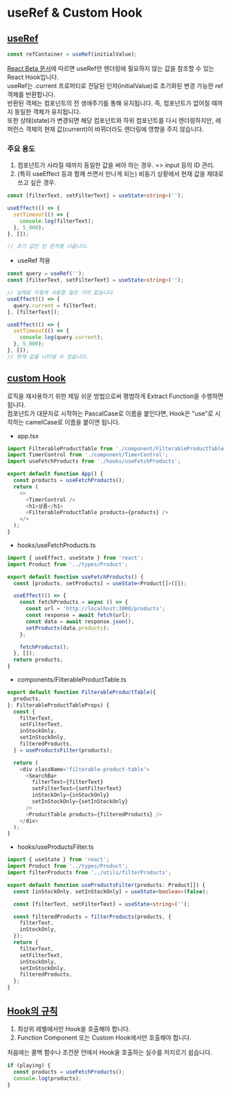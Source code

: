 # useRef & Custom Hook

## [useRef](https://ko.reactjs.org/docs/hooks-reference.html#useref)

```javascript
const refContainer = useRef(initialValue);
```

[React Beta 문서](https://react.dev/reference/react/useRef)에 따르면 useRef란 렌더링에 필요하지 않는 값을 참조할 수 있는 React Hook입니다. \
useRef는 .current 프로퍼티로 전달된 인자(initialValue)로 초기화된 변경 가능한 ref 객체를 반환합니다.\
반환된 객체는 컴포넌트의 전 생애주기를 통해 유지됩니다. 즉, 컴포넌트가 없어질 때까지 동일한 객체가 유지됩니다.\
또한 상태(state)가 변경되면 해당 컴포넌트와 하위 컴포넌트를 다시 렌더링하지만, 레퍼런스 객체의 현재 값(current)이 바뀌더라도 렌더링에 영향을 주지 않습니다.

### 주요 용도

1. 컴포넌트가 사라질 때까지 동일한 값을 써야 하는 경우. => input 등의 ID 관리.
2. (특히 useEffect 등과 함께 쓰면서 만나게 되는) 비동기 상황에서 현재 값을 제대로 쓰고 싶은 경우.

```typescript
const [filterText, setFilterText] = useState<string>('');

useEffect(() => {
  setTimeout(() => {
    console.log(filterText);
  }, 5_000);
}, []);

// 초기 값인 빈 문자열 나옵니다.
```

* useRef 적용

```typescript
const query = useRef('');
const [filterText, setFilterText] = useState<string>('');

// 실제로 이렇게 사용할 일은 거의 없습니다.
useEffect(() => {
  query.current = filterText;
}, [filterText]);

useEffect(() => {
  setTimeout(() => {
    console.log(query.current);
  }, 5_000);
}, []);
// 현재 값을 나타낼 수 있습니다.
```

## [custom Hook](https://react.dev/learn/reusing-logic-with-custom-hooks)

로직을 재사용하기 위한 제일 쉬운 방법으로써 평범하게 Extract Function을 수행하면 됩니다.\
컴포넌트가 대문자로 시작하는 PascalCase로 이름을 붙인다면, Hook은 "use"로 시작하는 camelCase로 이름을 붙이면 됩니다.

* app.tsx

```typescript
import FilterableProductTable from './component/FilterableProductTable';
import TimerControl from './component/TimerControl';
import useFetchProducts from './hooks/useFetchProducts';

export default function App() {
  const products = useFetchProducts();
  return (
    <>
      <TimerControl />
      <h1>상품</h1>
      <FilterableProductTable products={products} />
    </>
  );
}
```

* hooks/useFetchProducts.ts

```typescript
import { useEffect, useState } from 'react';
import Product from '../types/Product';

export default function useFetchProducts() {
  const [products, setProducts] = useState<Product[]>([]);

  useEffect(() => {
    const fetchProducts = async () => {
      const url = 'http://localhost:3000/products';
      const response = await fetch(url);
      const data = await response.json();
      setProducts(data.products);
    };

    fetchProducts();
  }, []);
  return products;
}
```

* components/FilterableProductTable.ts

```typescript
export default function FilterableProductTable({
  products,
}: FilterableProductTableProps) {
  const {
    filterText,
    setFilterText,
    inStockOnly,
    setInStockOnly,
    filteredProducts,
  } = useProductsFilter(products);

  return (
    <div className='filterable-product-table'>
      <SearchBar
        filterText={filterText}
        setFilterText={setFilterText}
        inStockOnly={inStockOnly}
        setInStockOnly={setInStockOnly}
      />
      <ProductTable products={filteredProducts} />
    </div>
  );
}
```

* hooks/useProductsFilter.ts

```typescript
import { useState } from 'react';
import Product from '../types/Product';
import filterProducts from '../utils/filterProducts';

export default function useProductsFilter(products: Product[]) {
  const [inStockOnly, setInStockOnly] = useState<boolean>(false);

  const [filterText, setFilterText] = useState<string>('');

  const filteredProducts = filterProducts(products, {
    filterText,
    inStockOnly,
  });
  return {
    filterText,
    setFilterText,
    inStockOnly,
    setInStockOnly,
    filteredProducts,
  };
}
```

## [Hook의 규칙](https://ko.reactjs.org/docs/hooks-rules.html)

1. 최상위 레벨에서만 Hook을 호출해야 합니다.
2. Function Component 또는 Custom Hook에서만 호출해야 합니다.

처음에는 콜백 함수나 조건문 안에서 Hook을 호출하는 실수를 저지르기 쉽습니다.

```javascript
if (playing) {
  const products = useFetchProducts();
  console.log(products);
}
```
